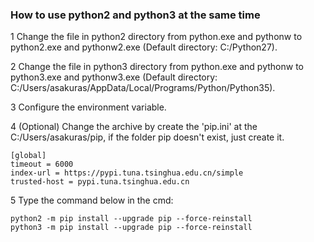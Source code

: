### How to use python2 and python3 at the same time

 1  Change the file in python2 directory from python.exe and pythonw to python2.exe and pythonw2.exe (Default directory: C:/Python27).
 
 2  Change the file in python3 directory from python.exe and pythonw to python3.exe and pythonw3.exe (Default directory: C:/Users/asakuras/AppData/Local/Programs/Python/Python35).
 
 3  Configure the environment variable.
 
 4  (Optional) Change the archive by create the 'pip.ini' at the C:/Users/asakuras/pip, if the folder pip doesn't exist, just create it.
 
```
[global]
timeout = 6000
index-url = https://pypi.tuna.tsinghua.edu.cn/simple
trusted-host = pypi.tuna.tsinghua.edu.cn
```

 5  Type the command below in the cmd:

```
python2 -m pip install --upgrade pip --force-reinstall
python3 -m pip install --upgrade pip --force-reinstall
```
